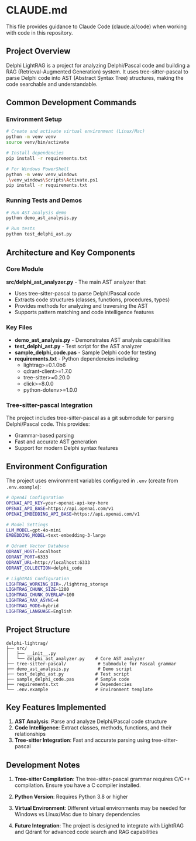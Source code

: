 # CLAUDE.md

This file provides guidance to Claude Code (claude.ai/code) when working with code in this repository.

## Project Overview

Delphi LightRAG is a project for analyzing Delphi/Pascal code and building a RAG (Retrieval-Augmented Generation) system. It uses tree-sitter-pascal to parse Delphi code into AST (Abstract Syntax Tree) structures, making the code searchable and understandable.

## Common Development Commands

### Environment Setup

```bash
# Create and activate virtual environment (Linux/Mac)
python -m venv venv
source venv/bin/activate

# Install dependencies
pip install -r requirements.txt

# For Windows PowerShell
python -m venv venv_windows
.\venv_windows\Scripts\Activate.ps1
pip install -r requirements.txt
```

### Running Tests and Demos

```bash
# Run AST analysis demo
python demo_ast_analysis.py

# Run tests
python test_delphi_ast.py
```

## Architecture and Key Components

### Core Module

**src/delphi_ast_analyzer.py** - The main AST analyzer that:
- Uses tree-sitter-pascal to parse Delphi/Pascal code
- Extracts code structures (classes, functions, procedures, types)
- Provides methods for analyzing and traversing the AST
- Supports pattern matching and code intelligence features

### Key Files

- **demo_ast_analysis.py** - Demonstrates AST analysis capabilities
- **test_delphi_ast.py** - Test script for the AST analyzer
- **sample_delphi_code.pas** - Sample Delphi code for testing
- **requirements.txt** - Python dependencies including:
  - lightrag>=0.1.0b6
  - qdrant-client>=1.7.0
  - tree-sitter>=0.20.0
  - click>=8.0.0
  - python-dotenv>=1.0.0

### Tree-sitter-pascal Integration

The project includes tree-sitter-pascal as a git submodule for parsing Delphi/Pascal code. This provides:
- Grammar-based parsing
- Fast and accurate AST generation
- Support for modern Delphi syntax features

## Environment Configuration

The project uses environment variables configured in `.env` (create from `.env.example`):

```bash
# OpenAI Configuration
OPENAI_API_KEY=your-openai-api-key-here
OPENAI_API_BASE=https://api.openai.com/v1
OPENAI_EMBEDDING_API_BASE=https://api.openai.com/v1

# Model Settings
LLM_MODEL=gpt-4o-mini
EMBEDDING_MODEL=text-embedding-3-large

# Qdrant Vector Database
QDRANT_HOST=localhost
QDRANT_PORT=6333
QDRANT_URL=http://localhost:6333
QDRANT_COLLECTION=delphi_code

# LightRAG Configuration
LIGHTRAG_WORKING_DIR=./lightrag_storage
LIGHTRAG_CHUNK_SIZE=1200
LIGHTRAG_CHUNK_OVERLAP=100
LIGHTRAG_MAX_ASYNC=4
LIGHTRAG_MODE=hybrid
LIGHTRAG_LANGUAGE=English
```

## Project Structure

```
delphi-lightrag/
├── src/
│   ├── __init__.py
│   └── delphi_ast_analyzer.py    # Core AST analyzer
├── tree-sitter-pascal/            # Submodule for Pascal grammar
├── demo_ast_analysis.py           # Demo script
├── test_delphi_ast.py            # Test script
├── sample_delphi_code.pas        # Sample code
├── requirements.txt              # Dependencies
└── .env.example                  # Environment template
```

## Key Features Implemented

1. **AST Analysis**: Parse and analyze Delphi/Pascal code structure
2. **Code Intelligence**: Extract classes, methods, functions, and their relationships
3. **Tree-sitter Integration**: Fast and accurate parsing using tree-sitter-pascal

## Development Notes

1. **Tree-sitter Compilation**: The tree-sitter-pascal grammar requires C/C++ compilation. Ensure you have a C compiler installed.

2. **Python Version**: Requires Python 3.8 or higher

3. **Virtual Environment**: Different virtual environments may be needed for Windows vs Linux/Mac due to binary dependencies

4. **Future Integration**: The project is designed to integrate with LightRAG and Qdrant for advanced code search and RAG capabilities